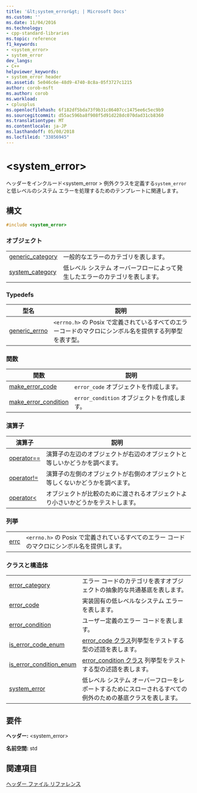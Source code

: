 ```yaml
---
title: '&lt;system_error&gt; | Microsoft Docs'
ms.custom: ''
ms.date: 11/04/2016
ms.technology:
- cpp-standard-libraries
ms.topic: reference
f1_keywords:
- <system_error>
- system_error
dev_langs:
- C++
helpviewer_keywords:
- system_error header
ms.assetid: 5e046c6e-48d9-4740-8c8a-05f3727c1215
author: corob-msft
ms.author: corob
ms.workload:
- cplusplus
ms.openlocfilehash: 6f182df5bda73f9b31c86407cc1475ee6c5ec9b9
ms.sourcegitcommit: d55ac596ba8f908f5d91d228dc070dad31cb8360
ms.translationtype: MT
ms.contentlocale: ja-JP
ms.lasthandoff: 05/08/2018
ms.locfileid: "33856945"
---
```

# <a name="ltsystemerrorgt"></a>&lt;system_error&gt;

ヘッダーをインクルード\<system_error > 例外クラスを定義する`system_error`と低レベルのシステム エラーを処理するためのテンプレートに関連します。

## <a name="syntax"></a>構文

```cpp
#include <system_error>
```

### <a name="objects"></a>オブジェクト

|||
|-|-|
|[generic_category](../standard-library/system-error-functions.md#generic_category)|一般的なエラーのカテゴリを表します。|
|[system_category](../standard-library/system-error-functions.md#system_category)|低レベル システム オーバーフローによって発生したエラーのカテゴリを表します。|

### <a name="typedefs"></a>Typedefs

|型名|説明|
|-|-|
|[generic_errno](../standard-library/system-error-typedefs.md#generic_errno)|`<errno.h>` の Posix で定義されているすべてのエラーコードのマクロにシンボル名を提供する列挙型を表す型。|

### <a name="functions"></a>関数

|関数|説明|
|-|-|
|[make_error_code](../standard-library/system-error-functions.md#make_error_code)|`error_code` オブジェクトを作成します。|
|[make_error_condition](../standard-library/system-error-functions.md#make_error_condition)|`error_condition` オブジェクトを作成します。|

### <a name="operators"></a>演算子

|演算子|説明|
|-|-|
|[operator==](../standard-library/system-error-operators.md#op_eq_eq)|演算子の左辺のオブジェクトが右辺のオブジェクトと等しいかどうかを調べます。|
|[operator!=](../standard-library/system-error-operators.md#op_neq)|演算子の左側のオブジェクトが右側のオブジェクトと等しくないかどうかを調べます。|
|[operator<](../standard-library/system-error-operators.md#op_lt)|オブジェクトが比較のために渡されるオブジェクトより小さいかどうかをテストします。|

### <a name="enumerations"></a>列挙

|||
|-|-|
|[errc](../standard-library/system-error-enums.md#errc)|`<errno.h>` の Posix で定義されているすべてのエラー コードのマクロにシンボル名を提供します。|

### <a name="classes-and-structs"></a>クラスと構造体

|||
|-|-|
|[error_category](../standard-library/error-category-class.md)|エラー コードのカテゴリを表すオブジェクトの抽象的な共通基底を表します。|
|[error_code](../standard-library/error-code-class.md)|実装固有の低レベルなシステム エラーを表します。|
|[error_condition](../standard-library/error-condition-class.md)|ユーザー定義のエラー コードを表します。|
|[is_error_code_enum](../standard-library/is-error-code-enum-class.md)|[error_code クラス](../standard-library/error-code-class.md)列挙型をテストする型の述語を表します。|
|[is_error_condition_enum](../standard-library/is-error-condition-enum-class.md)|[error_condition クラス](../standard-library/error-condition-class.md) 列挙型をテストする型の述語を表します。|
|[system_error](../standard-library/system-error-class.md)|低レベル システム オーバーフローをレポートするためにスローされるすべての例外のための基底クラスを表します。|

## <a name="requirements"></a>要件

**ヘッダー:** \<system_error>

**名前空間:** std

## <a name="see-also"></a>関連項目

[ヘッダー ファイル リファレンス](../standard-library/cpp-standard-library-header-files.md)<br/>
